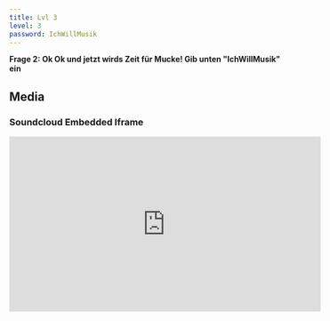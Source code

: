 ```yaml
---
title: Lvl 3
level: 3
password: IchWillMusik
---
```

**Frage 2: Ok Ok und jetzt wirds Zeit für Mucke! Gib unten "IchWillMusik" ein**

## Media

### Soundcloud Embedded Iframe

<iframe width="560" height="315" src="http://www.google.com.au/images/nav_logo7.png" frameborder="0" allowfullscreen></iframe>
